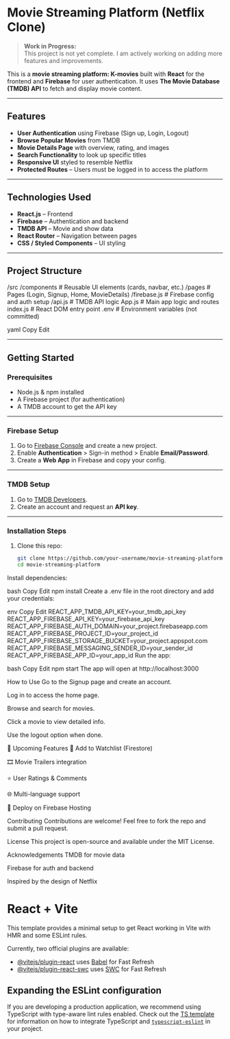 # Movie Streaming Platform (Netflix Clone)

> **Work in Progress:**  
> This project is not yet complete. I am actively working on adding more features and improvements.

This is a **movie streaming platform: K-movies** built with **React** for the frontend and **Firebase** for user authentication. It uses **The Movie Database (TMDB) API** to fetch and display movie content.

---

##  Features

-  **User Authentication** using Firebase (Sign up, Login, Logout)
-  **Browse Popular Movies** from TMDB
-  **Movie Details Page** with overview, rating, and images
-  **Search Functionality** to look up specific titles
-  **Responsive UI** styled to resemble Netflix
-  **Protected Routes** – Users must be logged in to access the platform

---

##  Technologies Used

- **React.js** – Frontend
- **Firebase** – Authentication and backend
- **TMDB API** – Movie and show data
- **React Router** – Navigation between pages
- **CSS / Styled Components** – UI styling

---


##  Project Structure

/src
/components # Reusable UI elements (cards, navbar, etc.)
/pages # Pages (Login, Signup, Home, MovieDetails)
/firebase.js # Firebase config and auth setup
/api.js # TMDB API logic
App.js # Main app logic and routes
index.js # React DOM entry point
.env # Environment variables (not committed)

yaml
Copy
Edit

---

##  Getting Started

### Prerequisites

- Node.js & npm installed
- A Firebase project (for authentication)
- A TMDB account to get the API key

---

###  Firebase Setup

1. Go to [Firebase Console](https://console.firebase.google.com/) and create a new project.
2. Enable **Authentication** > Sign-in method > Enable **Email/Password**.
3. Create a **Web App** in Firebase and copy your config.

---

###  TMDB Setup

1. Go to [TMDB Developers](https://www.themoviedb.org/documentation/api).
2. Create an account and request an **API key**.

---

###  Installation Steps

1. Clone this repo:

   ```bash
   git clone https://github.com/your-username/movie-streaming-platform.git
   cd movie-streaming-platform
Install dependencies:

bash
Copy
Edit
npm install
Create a .env file in the root directory and add your credentials:

env
Copy
Edit
REACT_APP_TMDB_API_KEY=your_tmdb_api_key
REACT_APP_FIREBASE_API_KEY=your_firebase_api_key
REACT_APP_FIREBASE_AUTH_DOMAIN=your_project.firebaseapp.com
REACT_APP_FIREBASE_PROJECT_ID=your_project_id
REACT_APP_FIREBASE_STORAGE_BUCKET=your_project.appspot.com
REACT_APP_FIREBASE_MESSAGING_SENDER_ID=your_sender_id
REACT_APP_FIREBASE_APP_ID=your_app_id
Run the app:

bash
Copy
Edit
npm start
The app will open at http://localhost:3000

 How to Use
Go to the Signup page and create an account.

Log in to access the home page.

Browse and search for movies.

Click a movie to view detailed info.

Use the logout option when done.

🔮 Upcoming Features
🔖 Add to Watchlist (Firestore)

🎞️ Movie Trailers integration

⭐ User Ratings & Comments

🌐 Multi-language support

🚀 Deploy on Firebase Hosting



 Contributing
Contributions are welcome! Feel free to fork the repo and submit a pull request.

 License
This project is open-source and available under the MIT License.

 Acknowledgements
TMDB for movie data

Firebase for auth and backend

Inspired by the design of Netflix





# React + Vite

This template provides a minimal setup to get React working in Vite with HMR and some ESLint rules.

Currently, two official plugins are available:

- [@vitejs/plugin-react](https://github.com/vitejs/vite-plugin-react/blob/main/packages/plugin-react) uses [Babel](https://babeljs.io/) for Fast Refresh
- [@vitejs/plugin-react-swc](https://github.com/vitejs/vite-plugin-react/blob/main/packages/plugin-react-swc) uses [SWC](https://swc.rs/) for Fast Refresh

## Expanding the ESLint configuration

If you are developing a production application, we recommend using TypeScript with type-aware lint rules enabled. Check out the [TS template](https://github.com/vitejs/vite/tree/main/packages/create-vite/template-react-ts) for information on how to integrate TypeScript and [`typescript-eslint`](https://typescript-eslint.io) in your project.
